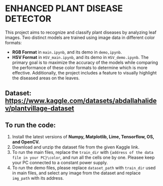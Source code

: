 # ENHANCED PLANT DISEASE DETECTOR
This project aims to recognize and classify plant diseases by analyzing leaf images. Two distinct models are trained using image data in different color formats:  
- **RGB Format** in `main.ipynb`, and its demo in `demo,ipynb`.
- **HSV Format** in `HSV_main.ipynb`, and its demo in `HSV_demo.ipynb`.
The primary goal is to maximize the accuracy of the models while comparing the performance of these color formats to determine which is more effective. Additionally, the project includes a feature to visually highlight the diseased areas on the leaves.

## Dataset: https://www.kaggle.com/datasets/abdallahalidev/plantvillage-dataset

## To run the code:
1. Install the latest versions of **Numpy, Matplotlib, Lime, Tensorflow, OS, and OpenCV.**
2. Download and unzip the dataset file from the given Kaggle link.
3. To run the main files, replace the `train_dir` with `{address of the data file in your PC}\color`, and run all the cells one by one. Pleasee keep your PC connected to a constant power supply.
4. To run the demo files, please replace `dataset_path` with `train_dir` used in main files, and select any image from the dataset and replace `img_path` with its address.
